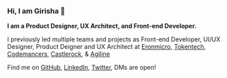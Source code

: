 ### Hi, I am Girisha 👋

**I am a Product Designer, UX Architect, and Front-end Developer.**

I previously led multiple teams and projects as Front-end Developer, UI/UX Designer, Product Deigner and UX Architect at [Eronmicro](https://eronmicro.com/), [Tokentech](http://tokentech.in/), [Codemancers](http://codemancers.com), [Castlerock](http://www.castlerockresearch.in/), & [Agiline](http://agiline.com/)

Find me on [GitHub](https://github.com/cgirish), [LinkedIn](https://www.linkedin.com/in/cgirish), [Twitter](https://twitter.com/cgirish84), DMs are open!
